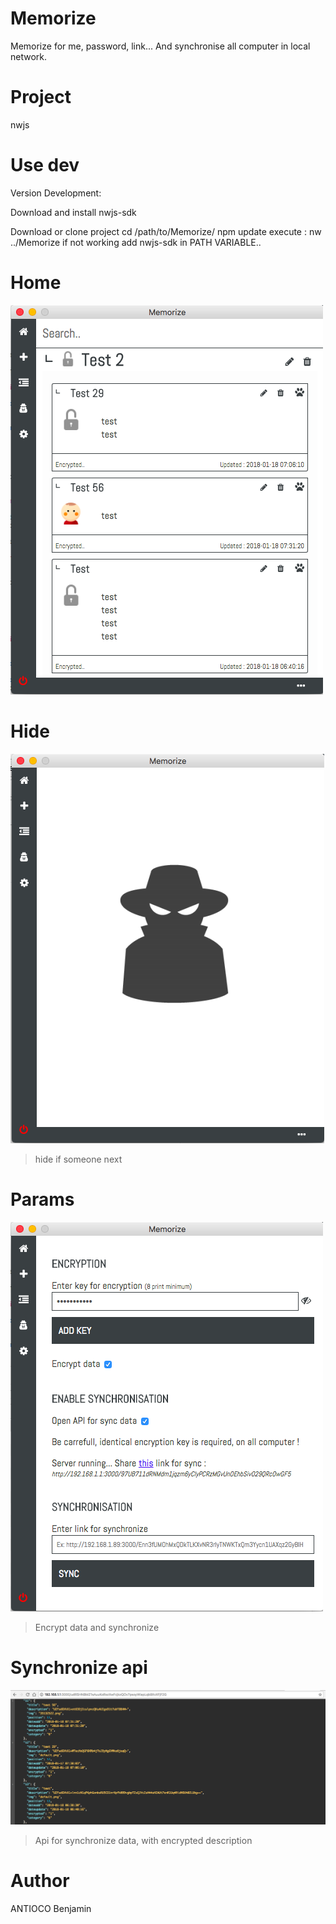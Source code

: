 # Memorize
Memorize for me, password, link... And synchronise all computer in local network.


# Project
nwjs

# Use dev
Version Development:

Download and install nwjs-sdk

Download or clone project
cd /path/to/Memorize/
npm update
execute : nw ../Memorize
if not working add nwjs-sdk in PATH VARIABLE..


# Home
![](/github/home.png)

# Hide
![](/github/hidden.png)
> hide if someone next

# Params
![](/github/params.png)
> Encrypt data and synchronize

# Synchronize api
![](/github/api.png)
> Api for synchronize data, with encrypted description

# Author
ANTIOCO Benjamin
